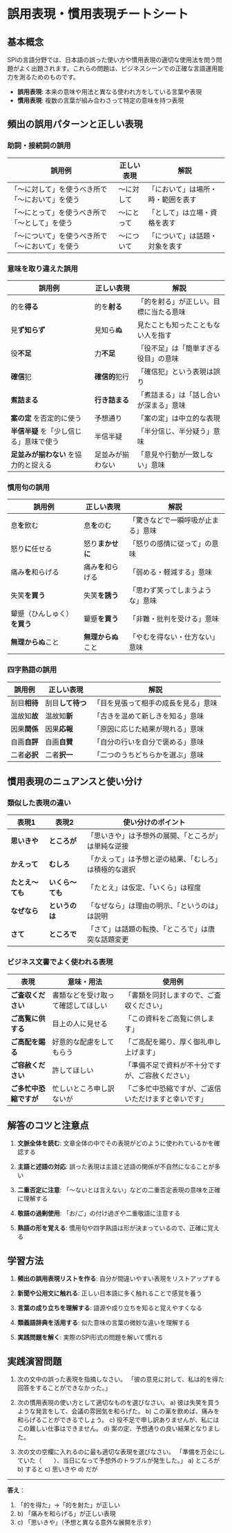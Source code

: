 # 誤用表現・慣用表現チートシート

## 基本概念

SPIの言語分野では、日本語の誤った使い方や慣用表現の適切な使用法を問う問題がよく出題されます。これらの問題は、ビジネスシーンでの正確な言語運用能力を測るためのものです。

- **誤用表現**: 本来の意味や用法と異なる使われ方をしている言葉や表現
- **慣用表現**: 複数の言葉が組み合わさって特定の意味を持つ表現

## 頻出の誤用パターンと正しい表現

### 助詞・接続詞の誤用

| 誤用例 | 正しい表現 | 解説 |
|-------|----------|------|
| 「～に対して」を使うべき所で「～において」を使う | ～に対して | 「において」は場所・時・範囲を表す |
| 「～にとって」を使うべき所で「～として」を使う | ～にとって | 「として」は立場・資格を表す |
| 「～について」を使うべき所で「～において」を使う | ～について | 「について」は話題・対象を表す |

### 意味を取り違えた誤用

| 誤用例 | 正しい表現 | 解説 |
|-------|----------|------|
| 的を**得る** | 的を**射る** | 「的を射る」が正しい。目標に当たる意味 |
| 見**ず知らず** | 見知ら**ぬ** | 見たことも知ったこともない人を指す |
| 役**不足** | 力**不足** | 「役不足」は「簡単すぎる役目」の意味 |
| **確信**犯 | **確信的**犯行 | 「確信犯」という表現は誤り |
| **煮詰まる** | **行き詰まる** | 「煮詰まる」は「話し合いが深まる」意味 |
| **案の定** を否定的に使う | 予想通り | 「案の定」は中立的な表現 |
| **半信半疑** を「少し信じる」意味で使う | 半信半疑 | 「半分信じ、半分疑う」意味 |
| **足並みが揃わない** を協力的と捉える | 足並みが揃わない | 「意見や行動が一致しない」意味 |

### 慣用句の誤用

| 誤用例 | 正しい表現 | 解説 |
|-------|----------|------|
| 息**を**飲む | 息**を**のむ | 「驚きなどで一瞬呼吸が止まる」意味 |
| 怒り**に**任せる | 怒り**まかせに** | 「怒りの感情に従って」の意味 |
| 痛み**を**和らげる | 痛み**を**和らげる | 「弱める・軽減する」意味 |
| 失笑**を買う** | 失笑**を誘う** | 「思わず笑ってしまうような」意味 |
| 顰蹙（ひんしゅく）**を買う** | 顰蹙**を買う** | 「非難・批判を受ける」意味 |
| **無理からぬ**こと | **無理からぬ**こと | 「やむを得ない・仕方ない」意味 |

### 四字熟語の誤用

| 誤用例 | 正しい表現 | 解説 |
|-------|----------|------|
| 刮目**相待** | 刮目**して待つ** | 「目を見張って相手の成長を見る」意味 |
| 温故知**故** | 温故知**新** | 「古きを温めて新しきを知る」意味 |
| 因果**関係** | 因果**応報** | 「原因に応じた結果が現れる」意味 |
| 自画**自評** | 自画**自賛** | 「自分の行いを自分で褒める」意味 |
| 二者**必択** | 二者**択一** | 「二つのうちどちらかを選ぶ」意味 |

## 慣用表現のニュアンスと使い分け

### 類似した表現の違い

| 表現1 | 表現2 | 使い分けのポイント |
|------|------|-----------------|
| **思いきや** | **ところが** | 「思いきや」は予想外の展開、「ところが」は単純な逆接 |
| **かえって** | **むしろ** | 「かえって」は予想と逆の結果、「むしろ」は積極的な選択 |
| **たとえ～ても** | **いくら～ても** | 「たとえ」は仮定、「いくら」は程度 |
| **なぜなら** | **というのは** | 「なぜなら」は理由の明示、「というのは」は説明 |
| **さて** | **ところで** | 「さて」は話題の転換、「ところで」は唐突な話題変更 |

### ビジネス文書でよく使われる表現

| 表現 | 意味・用法 | 使用例 |
|-----|----------|--------|
| **ご査収ください** | 書類などを受け取って確認してほしい | 「書類を同封しますので、ご査収ください」 |
| **ご高覧に供する** | 目上の人に見せる | 「この資料をご高覧に供します」 |
| **ご高配を賜る** | 好意的な配慮をしてもらう | 「ご高配を賜り、厚く御礼申し上げます」 |
| **ご容赦ください** | 許してほしい | 「準備不足で資料が不十分ですが、ご容赦ください」 |
| **ご多忙中恐縮ですが** | 忙しいところ申し訳ないが | 「ご多忙中恐縮ですが、ご返信いただけますと幸いです」 |

## 解答のコツと注意点

1. **文脈全体を読む**: 文章全体の中でその表現がどのように使われているかを確認する

2. **主語と述語の対応**: 誤った表現は主語と述語の関係が不自然になることが多い

3. **二重否定に注意**: 「～ないとは言えない」などの二重否定表現の意味を正確に理解する

4. **敬語の過剰使用**: 「お/ご」の付け過ぎや二重敬語に注意する

5. **熟語の形を覚える**: 慣用句や四字熟語は形が決まっているので、正確に覚える

## 学習方法

1. **頻出の誤用表現リストを作る**: 自分が間違いやすい表現をリストアップする

2. **新聞や公用文に触れる**: 正しい日本語に多く触れることで感覚を養う

3. **言葉の成り立ちを理解する**: 語源や成り立ちを知ると覚えやすくなる

4. **類義語辞典を活用する**: 似た意味の言葉の微妙な違いを理解する

5. **実践問題を解く**: 実際のSPI形式の問題を解いて慣れる

## 実践演習問題

1. 次の文中の誤った表現を指摘しなさい。
   「彼の意見に対して、私は的を得た回答をすることができなかった。」

2. 次の慣用表現の使い方として適切なものを選びなさい。
   a) 彼は失笑を買うような発言をして、会議の雰囲気を和らげた。
   b) この薬を飲めば、痛みを和らげることができるでしょう。
   c) 役不足で申し訳ありませんが、私にはこの難しい仕事はできません。
   d) 案の定、予想通りの良い結果となりました。

3. 次の文の空欄に入れるのに最も適切な表現を選びなさい。
   「準備を万全にしていた（　　）、当日になって予想外のトラブルが発生した。」
   a) ところが
   b) すると
   c) 思いきや
   d) だが

---

**答え**：
1. 「的を得た」→「的を射た」が正しい
2. b) 「痛みを和らげる」が正しい表現
3. c) 「思いきや」（予想と異なる意外な展開を示す）